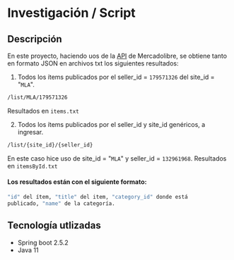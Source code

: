 # Investigación / Script

## Descripción

En este proyecto, haciendo uos de la [API](https://developers.mercadolibre.com.ar/es_ar/api-docs-es) de Mercadolibre, se obtiene tanto en formato JSON en archivos txt los siguientes resultados:


1. Todos los ítems publicados por el seller_id = ```179571326``` del site_id = "```MLA```".
```bash
/list/MLA/179571326
```
Resultados en ```items.txt ```

2. Todos los ítems publicados por el seller_id y site_id genéricos, a ingresar.
```bash
/list/{site_id}/{seller_id}
```

En este caso hice uso de site_id = "```MLA```" y seller_id = ```132961968```.
Resultados en ```itemsById.txt```


#### Los resultados están con el siguiente formato: 
```bash
"id" del ítem, "title" del item, "category_id" donde está
publicado, "name" de la categoría.
```


## Tecnología utlizadas

* Spring boot 2.5.2
* Java 11
